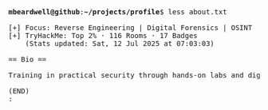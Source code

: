 <pre>

<strong>mbeardwell@github</strong>:<strong>~/projects/profile</strong>$ less about.txt

[+] Focus: Reverse Engineering | Digital Forensics | OSINT
[+] TryHackMe: Top 2% · 116 Rooms · 17 Badges
    (Stats updated: Sat, 12 Jul 2025 at 07:03:03)

== Bio ==

Training in practical security through hands-on labs and digital investigations.

(END)
:
</pre>

